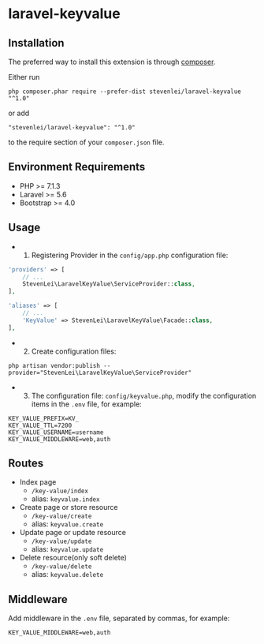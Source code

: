 # laravel-keyvalue

## Installation

The preferred way to install this extension is through [composer](http://getcomposer.org/download/).

Either run


```shell
php composer.phar require --prefer-dist stevenlei/laravel-keyvalue "^1.0"
```

or add

```shell
"stevenlei/laravel-keyvalue": "^1.0"
```

to the require section of your `composer.json` file.

## Environment Requirements

- PHP >= 7.1.3
- Laravel >= 5.6
- Bootstrap >= 4.0

## Usage

- 1. Registering Provider in the `config/app.php` configuration file:

```php
'providers' => [
    // ...
    StevenLei\LaravelKeyValue\ServiceProvider::class,
],

'aliases' => [
    // ...
    'KeyValue' => StevenLei\LaravelKeyValue\Facade::class,
],
```

- 2. Create configuration files:

```shell
php artisan vendor:publish --provider="StevenLei\LaravelKeyValue\ServiceProvider"
```

- 3. The configuration file: `config/keyvalue.php`, modify the configuration items in the `.env` file, for example:

```
KEY_VALUE_PREFIX=KV_
KEY_VALUE_TTL=7200
KEY_VALUE_USERNAME=username
KEY_VALUE_MIDDLEWARE=web,auth
```

## Routes

- Index page
    - `/key-value/index`
    - alias: `keyvalue.index`
- Create page or store resource
    -  `/key-value/create`
    - alias: `keyvalue.create`
- Update page or update resource
    - `/key-value/update`
    - alias: `keyvalue.update`
- Delete resource(only soft delete)
    - `/key-value/delete`
    - alias: `keyvalue.delete`

## Middleware

Add middleware in the `.env` file, separated by commas, for example:

```
KEY_VALUE_MIDDLEWARE=web,auth
```